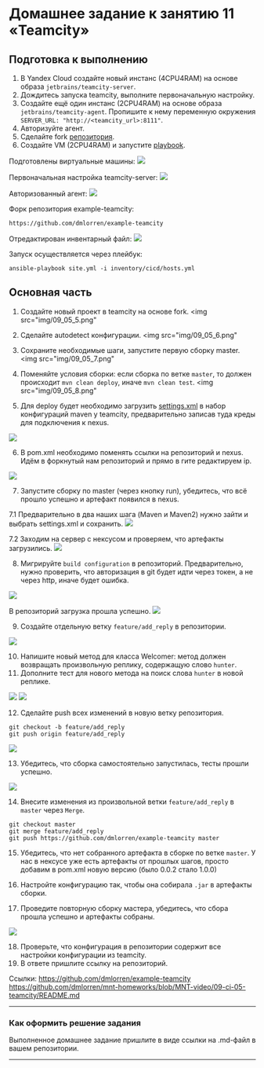 # Домашнее задание к занятию 11 «Teamcity»

## Подготовка к выполнению

1. В Yandex Cloud создайте новый инстанс (4CPU4RAM) на основе образа `jetbrains/teamcity-server`.
2. Дождитесь запуска teamcity, выполните первоначальную настройку.
3. Создайте ещё один инстанс (2CPU4RAM) на основе образа `jetbrains/teamcity-agent`. Пропишите к нему переменную окружения `SERVER_URL: "http://<teamcity_url>:8111"`.
4. Авторизуйте агент.
5. Сделайте fork [репозитория](https://github.com/aragastmatb/example-teamcity).
6. Создайте VM (2CPU4RAM) и запустите [playbook](./infrastructure).



Подготовлены виртуальные машины:
<img src="img/09_05_1.png">

Первоначальная настройка teamcity-server:
<img src="img/09_05_3.png">

Авторизованный агент:
<img src="img/09_05_2.png">

Форк репозитория example-teamcity:
```url
https://github.com/dmlorren/example-teamcity
```

Отредактирован инвентарный файл:
<img src="img/09_05_4.png">

Запуск осуществляется через плейбук:
```
ansible-playbook site.yml -i inventory/cicd/hosts.yml
```

## Основная часть

1. Создайте новый проект в teamcity на основе fork.
<img src="img/09_05_5.png"

2. Сделайте autodetect конфигурации.
<img src="img/09_05_6.png"

3. Сохраните необходимые шаги, запустите первую сборку master.
<img src="img/09_05_7.png"

4. Поменяйте условия сборки: если сборка по ветке `master`, то должен происходит `mvn clean deploy`, иначе `mvn clean test`.
<img src="img/09_05_8.png"

5. Для deploy будет необходимо загрузить [settings.xml](./teamcity/settings.xml) в набор конфигураций maven у teamcity, предварительно записав туда креды для подключения к nexus.
<img src="img/09_05_9.png">

6. В pom.xml необходимо поменять ссылки на репозиторий и nexus. Идём в форкнутый нам репозиторий и прямо в гите редактируем ip.
<img src="img/09_05_10.png">

7. Запустите сборку по master (через кнопку run), убедитесь, что всё прошло успешно и артефакт появился в nexus.
   
7.1 Предварительно в два наших шага (Maven и Maven2) нужно зайти и выбрать settings.xml и сохранить.
<img src="img/09_05_11.png">

7.2 Заходим на сервер с нексусом и проверяем, что артефакты загрузились.
<img src="img/09_05_12.png">

8. Мигрируйте `build configuration` в репозиторий.
Предварительно, нужно проверить, что авторизация в git будет идти через токен, а не через http, иначе будет ошибка.
<img src="img/09_05_13.png">

В репозиторий загрузка прошла успешно.
<img src="img/09_05_14.png">

9.  Создайте отдельную ветку `feature/add_reply` в репозитории.
<img src="img/09_05_15.png">

10. Напишите новый метод для класса Welcomer: метод должен возвращать произвольную реплику, содержащую слово `hunter`.
11. Дополните тест для нового метода на поиск слова `hunter` в новой реплике.
<img src="img/09_05_16.png">
<img src="img/09_05_17.png">

12. Сделайте push всех изменений в новую ветку репозитория.
```
git checkout -b feature/add_reply
git push origin feature/add_reply
```
<img src="img/09_05_18.png">

13. Убедитесь, что сборка самостоятельно запустилась, тесты прошли успешно.
<img src="img/09_05_19.png">

14. Внесите изменения из произвольной ветки `feature/add_reply` в `master` через `Merge`.
```
git checkout master
git merge feature/add_reply
git push https://github.com/dmlorren/example-teamcity master
```

15.  Убедитесь, что нет собранного артефакта в сборке по ветке `master`.
У нас в нексусе уже есть артефакты от прошлых шагов, просто добавим в pom.xml новую версию (было 0.0.2 стало 1.0.0)

16. Настройте конфигурацию так, чтобы она собирала `.jar` в артефакты сборки.
17. Проведите повторную сборку мастера, убедитесь, что сбора прошла успешно и артефакты собраны.
<img src="img/09_05_20.png">

18. Проверьте, что конфигурация в репозитории содержит все настройки конфигурации из teamcity.
19. В ответе пришлите ссылку на репозиторий.

Ссылки:
https://github.com/dmlorren/example-teamcity
https://github.com/dmlorren/mnt-homeworks/blob/MNT-video/09-ci-05-teamcity/README.md

---

### Как оформить решение задания

Выполненное домашнее задание пришлите в виде ссылки на .md-файл в вашем репозитории.

---

